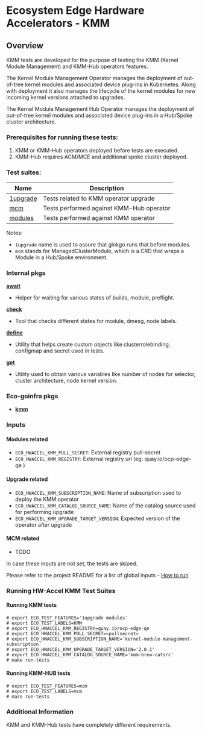 # Ecosystem Edge Hardware Accelerators - KMM 

## Overview
KMM tests are developed for the purpose of testing the KMM (Kernel Module Management) and KMM-Hub operators features.

The Kernel Module Management Operator manages the deployment of out-of-tree kernel modules and associated device plug-ins in Kubernetes. Along with deployment it also manages the lifecycle of the kernel modules for new incoming kernel versions attached to upgrades.

The Kernel Module Management Hub Operator manages the deployment of out-of-tree kernel modules and associated device plug-ins in a Hub/Spoke cluster architecture. 

### Prerequisites for running these tests:

1. KMM or KMM-Hub operators deployed before tests are executed.
2. KMM-Hub requires ACM/MCE and additional spoke cluster deployed.

### Test suites:

| Name                                        | Description                              |
|---------------------------------------------|------------------------------------------|
| [1upgrade](1upgrade/upgrade_suite_test.go)  | Tests related to KMM operator upgrade    |
| [mcm](mcm/mcm_suite_test.go)                | Tests performed against KMM-Hub operator |
| [modules](modules/modules_suite_test.go)    | Tests performed against KMM operator     |

Notes: 
- `1upgrade` name is used to assure that ginkgo runs that before modules.
- `mcm` stands for ManagedClusterModule, which is a CRD that wraps a Module in a Hub/Spoke environment.

### Internal pkgs

[**await**](internal/await/await.go)
- Helper for waiting for various states of builds, module, preflight.

[**check**](internal/check/check.go)
- Tool that checks different states for module, dmesg, node labels.

[**define**](internal/define)
- Utility that helps create custom objects like clusterrolebinding, configmap and secret used in tests.

[**get**](internal/get/get.go)
- Utility used to obtain various variables like number of nodes for selector, cluster architecture, node kernel version.

### Eco-goinfra pkgs

- [**kmm**](https://github.com/openshift-kni/eco-goinfra/tree/main/pkg/kmm)

### Inputs

#### Modules related
- `ECO_HWACCEL_KMM_PULL_SECRET`: External registry pull-secret 
- `ECO_HWACCEL_KMM_REGISTRY`: External registry url (eg: quay.io/ocp-edge-qe )

#### Upgrade related
- `ECO_HWACCEL_KMM_SUBSCRIPTION_NAME`: Name of subscription used to deploy the KMM operator
- `ECO_HWACCEL_KMM_CATALOG_SOURCE_NAME`: Name of the catalog source used for performing upgrade
- `ECO_HWACCEL_KMM_UPGRADE_TARGET_VERSION`: Expected version of the operator after upgrade

#### MCM related
- TODO

In case these inputs are not set, the tests are skiped.

Please refer to the project README for a list of global inputs - [How to run](../../../README.md#how-to-run)

### Running HW-Accel KMM Test Suites

#### Running KMM tests
```
# export ECO_TEST_FEATURES='1upgrade modules'
# export ECO_TEST_LABELS=KMM
# export ECO_HWACCEL_KMM_REGISTRY=quay.io/ocp-edge-qe
# export ECO_HWACCEL_KMM_PULL_SECRET=<pullsecret>
# export ECO_HWACCEL_KMM_SUBSCRIPTION_NAME='kernel-module-management-subscription'
# export ECO_HWACCEL_KMM_UPGRADE_TARGET_VERSION='2.0.1'
# export ECO_HWACCEL_KMM_CATALOG_SOURCE_NAME='kmm-brew-catsrc'
# make run-tests
```

#### Running KMM-HUB tests
```
# export ECO_TEST_FEATURES=mcm
# export ECO_TEST_LABELS=mcm
# mare run-tests
```

### Additional Information
KMM and KMM-Hub tests have completely different requirements.  
